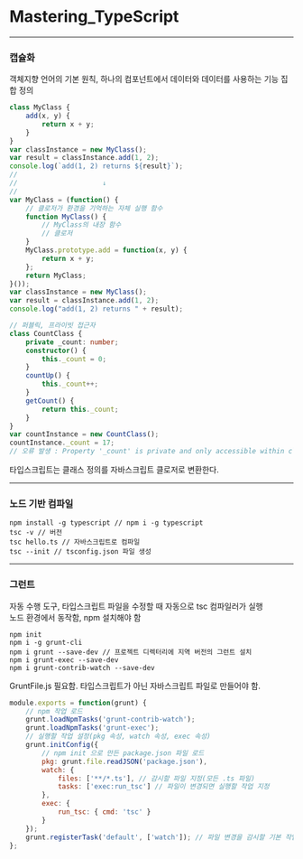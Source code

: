 # Mastering_TypeScript

------------
### 캡슐화
객체지향 언어의 기본 원칙, 하나의 컴포넌트에서 데이터와 데이터를 사용하는 기능 집합 정의
``` typescript
class MyClass {
    add(x, y) {
        return x + y;
    }
}
var classInstance = new MyClass();
var result = classInstance.add(1, 2);
console.log(`add(1, 2) returns ${result}`);
//
//                     ↓
//
var MyClass = (function() {
    // 클로저가 환경을 기억하는 자체 실행 함수
    function MyClass() {
        // MyClass의 내장 함수
        // 클로저
    }    
    MyClass.prototype.add = function(x, y) {
        return x + y;
    };
    return MyClass;
}());
var classInstance = new MyClass();
var result = classInstance.add(1, 2);
console.log("add(1, 2) returns " + result);

// 퍼블릭, 프라이빗 접근자
class CountClass {
    private _count: number;
    constructor() {
        this._count = 0;
    }
    countUp() {
        this._count++;
    }
    getCount() {
        return this._count;
    }
}
var countInstance = new CountClass();
countInstance._count = 17;
// 오류 발생 : Property '_count' is private and only accessible within class 'CountClass'.
```
타입스크립트는 클래스 정의를 자바스크립트 클로저로 변환한다.


------------
### 노드 기반 컴파일
```
npm install -g typescript // npm i -g typescript
tsc -v // 버전
tsc hello.ts // 자바스크립트로 컴파일
tsc --init // tsconfig.json 파일 생성
```


------------
### 그런트
자동 수행 도구, 타입스크립트 파일을 수정할 때 자동으로 tsc 컴파일러가 실행  
노드 환경에서 동작함, npm 설치해야 함
```
npm init
npm i -g grunt-cli
npm i grunt --save-dev // 프로젝트 디렉터리에 지역 버전의 그런트 설치
npm i grunt-exec --save-dev
npm i grunt-contrib-watch --save-dev
```

GruntFile.js 필요함. 타입스크립트가 아닌 자바스크립트 파일로 만들어야 함.
``` javascript
module.exports = function(grunt) {
    // npm 작업 로드
    grunt.loadNpmTasks('grunt-contrib-watch');
    grunt.loadNpmTasks('grunt-exec');
    // 실행할 작업 설정(pkg 속성, watch 속성, exec 속성)
    grunt.initConfig({
        // npm init 으로 만든 package.json 파일 로드
        pkg: grunt.file.readJSON('package.json'),
        watch: {
            files: ['**/*.ts'], // 감시할 파일 지정(모든 .ts 파일)
            tasks: ['exec:run_tsc'] // 파일이 변경되면 실행할 작업 지정
        },
        exec: {
            run_tsc: { cmd: 'tsc' }
        }
    });
    grunt.registerTask('default', ['watch']); // 파일 변경을 감시할 기본 작업 지정
};
```